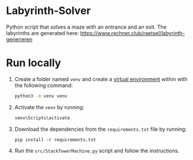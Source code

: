 # Labyrinth-Solver
Python script that solves a maze with an entrance and an exit. The labyrinths are generated here: https://www.rechner.club/raetsel/labyrinth-generieren

# Run locally

1. Create a folder named `venv` and create a [virtual environment](https://docs.python.org/3/library/venv.html) within with the following command:

    ```bash
    python3 -m venv venv
    ```

2. Activate the `venv` by running:

    ```bash
    venv\Scripts\activate
    ```

3. Download the dependencies from the `requirements.txt` file by running:

    ```
    pip install -r requirements.txt
    ```

4. Run the `src/StackTowerMachine.py` script and follow the instructions.